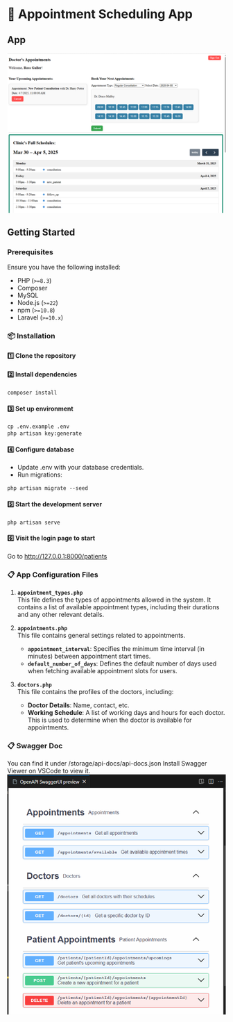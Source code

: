 # 🚀 Appointment Scheduling App

## App

![Appointment Scheduling App](./AppScreenshot.png "Appointment Scheduling App Screenshot")

## Getting Started

### Prerequisites

Ensure you have the following installed:

- PHP (`>=8.3`)
- Composer
- MySQL
- Node.js (`>=22`)
- npm (`>=10.8`)
- Laravel (`>=10.x`)

### 📦 Installation

#### 1️⃣ Clone the repository

#### 2️⃣ Install dependencies
```
composer install
```

#### 3️⃣ Set up environment
```
cp .env.example .env
php artisan key:generate
```

#### 4️⃣ Configure database
- Update .env with your database credentials.
- Run migrations:
```
php artisan migrate --seed
```

#### 5️⃣ Start the development server
```
php artisan serve
```

#### 6️⃣ Visit the login page to start
Go to http://127.0.0.1:8000/patients

### 📋 App Configuration Files

1. **`appointment_types.php`**  
   This file defines the types of appointments allowed in the system. It contains a list of available appointment types, including their durations and any other relevant details.

2. **`appointments.php`**  
   This file contains general settings related to appointments.
   - **`appointment_interval`**: Specifies the minimum time interval (in minutes) between appointment start times.
   - **`default_number_of_days`**: Defines the default number of days used when fetching available appointment slots for users.

3. **`doctors.php`**  
   This file contains the profiles of the doctors, including:
   - **Doctor Details**: Name, contact, etc.
   - **Working Schedule**: A list of working days and hours for each doctor. This is used to determine when the doctor is available for appointments.

### 📋 Swagger Doc
You can find it under /storage/api-docs/api-docs.json
Install Swagger Viewer on VSCode to view it.
![Swagger Docs](./swaggerExample.png "Swagger Docs")
